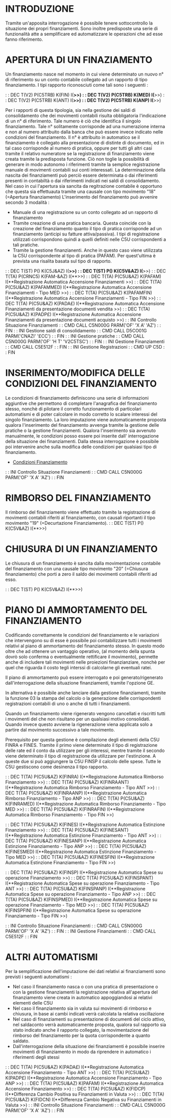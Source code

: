 # INTRODUZIONE
Tramite un'apposita interrogazione è possibile tenere sottocontrollo la situazione dei propri finanziamenti.
Sono inoltre predisposte una serie di funzionalità atte a semplificare ed automatizzare le operazioni che ad esse fanno riferimento.

# APERTURA DI UN FINAZIAMENTO
Un finanziamento nasce nel momento in cui viene determinato un nuovo n° di riferimento su un conto contabile collegato ad un rapporto di tipo finanziamento. I tipi rapporto riconosciuti come tali sono i seguenti : 


 :  : DEC T(V2) P(C5TRB) K(FIN) I(**>>)
 :  : DEC T(V2) P(C5TRB) K(MED) I(**>>)
 :  : DEC T(V2) P(C5TRB) K(ANT) I(**>>)
 :  : DEC T(V2) P(C5TRB) K(ANP) I(**>>)

Per i rapporti di questa tipologia, sia nella gestione dei saldi di consolidamento che dei movimenti contabili risulta obbligatoria l'indicazione di un n° di riferimento. Tale numero è ciò che identifica il singolo finanziamento.
Tale n° solitamente corrisponde ad una numerazione interna e non al numero attribuito dalla banca che può essere invece indicato nelle condizioni del finanziamento.
Il n° è attribuito in automatico se il finanziamento è collegato alla presentazione di distinte di documento, ed in tal caso corrisponde al numero di pratica, oppure per tutti gli altri casi tramite il relativo numeratore se la registrazione di finanziamento viene creata tramite la predisposta funzione.
Ciò non toglie la possibilità di generare in modo autonomo i riferimenti tramite la semplice registrazione manuale di movimenti contabili sui conti interessati.
La determinazione della nascita dei finanziamenti può perciò essere determinata o dai riferimenti presenti in contabiltà o dai riferimenti indicati nei saldi di consolidamento.
Nel caso in cui l'apertura sia sancita da regitrazione contabile è opportuno che questa sia effettuauta tramite una causale con tipo movimento "18" (=Apertura finanziamento)
L'inserimento del finanziamento può avvenire secondo 3 modalità : 
* Manuale di una registrazione su un conto collegato ad un rapporto di finanziamento
* Tramite creazione di una pratica bancaria. Questa coincide con la creazione del finanziamento quanto il tipo di pratica corrisponde ad un finanziamento (anticipi su fatture attiva/passiva). I tipi di registrazione utilizzati corrispondono quindi a quelli definiti nelle C5U corrispondenti a tali pratiche.
* Tramite la gestione finanzianenti. Anche in questo caso viene utilizzata la C5U  corrispondente al tipo di pratica (PAFAM). Per quest'ultima è prevista una risalita basata sul tipo di rapporto.

 :  : DEC T(ST) P() K(C5J&AZ) I(**>>)
 :  : DEC T(ST) P() K(C5V&AZ) I(**>>)
 :  : DEC T(TA) P(CRNC5) K(FAM-&AZ) I(**>>)
 :  : DEC T(TA) P(C5U&AZ) K(PAFAM) I(**Registrazione Automatica Accensione Finanziamenti >>)
 :  : DEC T(TA) P(C5U&AZ) K(PAFAMMED) I(**Registrazione Automatica Accensione Finanziamenti - Tipo MED >>)
 :  : DEC T(TA) P(C5U&AZ) K(PAFAMFIN) I(**Registrazione Automatica Accensione Finanziamenti - Tipo FIN >>)
 :  : DEC T(TA) P(C5U&AZ) K(PADA£) I(**Registrazione Automatica Accensione Finanziamenti da presentazione documenti vendita >>)
 :  : DEC T(TA) P(C5U&AZ) K(PADP£) I(**Registrazione Automatica Accensione Finanziamenti da presentazione documenti acquisto >>)
 :  : INI Controllo Situazione Finanziamenti
 :  : CMD CALL C5N000G PARM('OF' 'X A' 'AZ')
 :  : FIN
 :  : INI Gestione saldi di consolidamento
 :  : CMD CALL D5CO01G PARM('CNAZI' '£CC')
 :  : FIN
 :  : INI Gestione pratiche
 :  : CMD CALL C5N000G PARM('OF' 'H T' 'V2C5TSC')
 :  : FIN
 :  : INI Gestione Finanziamenti
 :  : CMD CALL C5E512F
 :  : FIN
 :  : INI Gestione Registrazioni
 :  : CMD UP C5D
 :  : FIN

# INSERIMENTO/MODIFICA DELLE CONDIZIONI DEL FINANZIAMENTO
Le condizioni di finanziamento definiscono una serie di informazioni aggiuntive che permettono di completare l'anagrafica del finanziamento stesso, nonchè di pilotare il corretto funzionamento di particolari automatismi e di poter calcolare in modo corretto lo scalare interessi del singolo finanziamento.
La loro imputazione viene automaticamente proposta qualora l'inserimento del finanziamento avvenga tramite la gestione delle pratiche o la gestione finanziamenti.
Qualora l'inserimento sia avvenuto manualmente, le condizioni posso essere poi inserite dall' interrogazione della situazione dei finanziamenti. Dalla stessa interrogazione è possibile poi intervenire anche sulla modifica delle condizioni per qualsiasi tipo di finanziamento.

- [Condizioni Finanziamento](Sorgenti/MB/DOC_OGG/P_C5PA02D)

 :  : INI Controllo Situazione Finanziamenti
 :  : CMD CALL C5N000G PARM('OF' 'X A' 'AZ')
 :  : FIN

# RIMBORSO DEL FINANZIAMENTO
Il rimborso del finanziamento viene effettuato tramite la registrazione di movimenti contabili riferiti al finanziamento, con causali riportanti il tipo movimento "19" (=Decurtazione Finanziamento).
 :  : DEC T(ST) P() K(C5V&AZ) I(**>>)

# CHIUSURA DI UN FINANZIAMENTO
Le chiusura di un finanziamento è sancita dalla movimentazione contabile del finanziamento con una causale tipo movimento "20" (=Chiusura finanziamento) che porti a zero il saldo  dei movimenti contabili riferiti ad esso.

 :  : DEC T(ST) P() K(C5V&AZ) I(**>>)

# PIANO DI AMMORTAMENTO DEL FINANZIAMENTO
Codificando correttamente le condizioni del finanziamento e le variazioni che intervengono su di esse è possibile poi contabilizzare tutti i movimenti relativi al piano di ammortamento del finanziamento stesso. In questo modo oltre che ad ottenere un vantaggio operativo, (al momento della spunta dovrò solo conferma o eventualmente rettificare il movimento), permette anche di includere tali movimenti nelle proiezioni finanzianziare, nonchè per quel che riguarda il costo tegli interssi di calcolarne gli eventuali ratei.

Il piano di ammortamento può essere interrogato e poi generato/rigenerato dall'interrogazione della situazione finanziamenti, tramite l'opzione GE.

In alternativa è possibile anche lanciare dalla gestione finanziamenti, tramite la funzione 03 la stampa del calcolo o la generazione delle corrispondenti registrazioni contabili di uno o anche di tutti i finanziamenti.

Quando un finanziamento viene rigenerato vengono cancellati e riscritti tutti i movimenti del che non risultano per un qualsiasi motivo consolidati. Quando invece questo avviene la rigenerazione viena applicata solo a partire dal movimento successivo a tale movimento.

Prerequisito per questa gestione è compilazione degli elementi della C5U FINRA e FINES. Tramite il primo viene determinato il tipo di registrazione delle rate ed il conto da utilizzare per gli interessi, mentre tramite il secondo viene determinato il tipo di registrazione da utilizzare per l'estinzione.
A queste due si può aggiungere la C5U FINSP il calcolo delle spese.
Tutte le C5U gestiscono come desinenza il tipo rapporto.

 :  : DEC T(TA) P(C5U&AZ) K(FINRA) I(**Registrazione Automatica Rimborso Finanziamento >>)
 :  : DEC T(TA) P(C5U&AZ) K(FINRAANT) I(**Registrazione Automatica Rimborso Finanziamento - Tipo ANT >>)
 :  : DEC T(TA) P(C5U&AZ) K(FINRAANP) I(**Registrazione Automatica Rimborso Finanziamento - Tipo ANP >>)
 :  : DEC T(TA) P(C5U&AZ) K(FINRAMED) I(**Registrazione Automatica Rimborso Finanziamento - Tipo MED >>)
 :  : DEC T(TA) P(C5U&AZ) K(FINRAFIN) I(**Registrazione Automatica Rimborso Finanziamento - Tipo FIN >>)

 :  : DEC T(TA) P(C5U&AZ) K(FINES) I(**Registrazione Automatica Estinzione Finanziamento >>)
 :  : DEC T(TA) P(C5U&AZ) K(FINESANT) I(**Registrazione Automatica Estinzione Finanziamento - Tipo ANT >>)
 :  : DEC T(TA) P(C5U&AZ) K(FINESANP) I(**Registrazione Automatica Estinzione Finanziamento - Tipo ANP >>)
 :  : DEC T(TA) P(C5U&AZ) K(FINESMED) I(**Registrazione Automatica Estinzione Finanziamento - Tipo MED >>)
 :  : DEC T(TA) P(C5U&AZ) K(FINESFIN) I(**Registrazione Automatica Estinzione Finanziamento - Tipo FIN >>)

 :  : DEC T(TA) P(C5U&AZ) K(FINSP) I(**Registrazione Automatica Spese su operazione Finanziamento >>)
 :  : DEC T(TA) P(C5U&AZ) K(FINSPANT) I(**Registrazione Automatica Spese su operazione Finanziamento - Tipo ANT >>)
 :  : DEC T(TA) P(C5U&AZ) K(FINSPANP) I(**Registrazione Automatica Spese su operazione Finanziamento - Tipo ANP >>)
 :  : DEC T(TA) P(C5U&AZ) K(FINSPMED) I(**Registrazione Automatica Spese su operazione Finanziamento - Tipo MED >>)
 :  : DEC T(TA) P(C5U&AZ) K(FINSPFIN) I(**Registrazione Automatica Spese su operazione Finanziamento - Tipo FIN >>)

 :  : INI Controllo Situazione Finanziamenti
 :  : CMD CALL C5N000G PARM('OF' 'X A' 'AZ')
 :  : FIN
 :  : INI Gestione Finanziamenti
 :  : CMD CALL C5E512F
 :  : FIN

# ALTRI AUTOMATISMI
Per la semplificazione dell'imputazione dei dati relativi ai finanziamenti sono previsti i seguenti automatismi : 

- Nel caso il finanziamento nasca o con una pratica di presentazione o con la gestione finanziamenti la registrazione relativa all'apertura del finanziamento viene creata in automatico appoggiandosi ai relativi elementi delle C5U
- Nel caso il finanziamento sia in valuta sui movimenti di rimborso e chiusura, in base ai cambi indicati verrà calcolata la relativa oscillazione
- Nel caso di finanziamenti su presentazione di documenti del ciclo attivo, nel saldaconto verrà automaticamente proposta, qualora sul rapporto sia stato indicato anche il rapporto collegato, la movimentazione del rimborso del finanziamento per la quota corrispondente a quanto saldato.
- Dall'interrogazione della situazione dei finanziamenti è possibile inserire movimenti di finanziamento in modo da riprendere in automatico i riferimenti degli stessi


 :  : DEC T(TA) P(C5U&AZ) K(PADA£) I(**Registrazione Automatica Accensione Finanziamento - Tipo ANT >>)
 :  : DEC T(TA) P(C5U&AZ) K(PADP£) I(**Registrazione Automatica Accensione Finanziamento - Tipo ANP >>)
 :  : DEC T(TA) P(C5U&AZ) K(PAFAM) I(**Registrazione Automatica Accensione Finanziamento >>)
 :  : DEC T(TA) P(C5U&AZ) K(FIDCP) I(**Differenza Cambio Positiva su Finanziamenti in Valuta >>)
 :  : DEC T(TA) P(C5U&AZ) K(FIDCN) I(**Differenza Cambio Negativa su Finanziamenti in Valuta >>)
 :  : INI Controllo Situazione Finanziamenti
 :  : CMD CALL C5N000G PARM('OF' 'X A' 'AZ')
 :  : FIN

